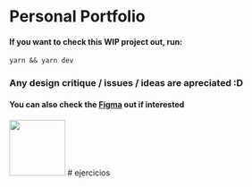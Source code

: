 # Personal Portfolio
#### If you want to check this WIP project out, run:
`yarn && yarn dev`

### Any design critique / issues / ideas are apreciated :D
#### You can also check the [Figma](https://www.figma.com/file/tES0oqtBggm6sep8jRflXK/portfoio?node-id=851%3A39) out if interested

<img src="https://c.tenor.com/grmdBcHXBp0AAAAC/tenor.gif" width="100"> 
# ejercicios
